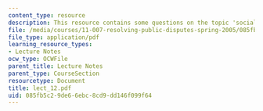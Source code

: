 ```yaml
---
content_type: resource
description: This resource contains some questions on the topic 'social security'.
file: /media/courses/11-007-resolving-public-disputes-spring-2005/085fb5c29de66ebc8cd9dd146f099f64_lect_12.pdf
file_type: application/pdf
learning_resource_types:
- Lecture Notes
ocw_type: OCWFile
parent_title: Lecture Notes
parent_type: CourseSection
resourcetype: Document
title: lect_12.pdf
uid: 085fb5c2-9de6-6ebc-8cd9-dd146f099f64
---
```


